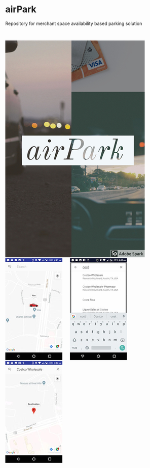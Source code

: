 # airPark
Repository for merchant space availability based parking solution

<br>  

![ScreenShot](/screenshots/background7.jpg) &nbsp;&nbsp;&nbsp;&nbsp; ![ScreenShot](/screenshots/mapScreen7.jpeg) &nbsp;&nbsp;&nbsp;&nbsp; ![ScreenShot](/screenshots/mapScreen71.jpeg) &nbsp;&nbsp;&nbsp;&nbsp; ![ScreenShot](/screenshots/mapScreen72.jpeg) 
